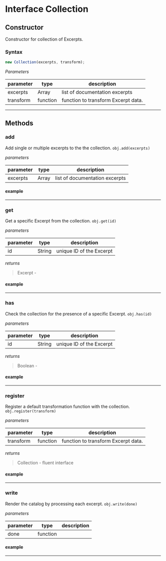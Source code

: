 
# Interface Collection


## Constructor
Constructor for collection of Excerpts.

### Syntax
```js
new Collection(excerpts, transform);
```

*Parameters*

parameter | type | description
--------- | ---- | -----------
excerpts | Array | list of documentation excerpts
transform | function | function to transform Excerpt data.

---



## Methods


### add 
Add single or multiple excerpts to the the collection. `obj.add(excerpts)`


*parameters*

parameter | type | description
--------- | ---- | -----------
excerpts | Array | list of documentation excerpts



#### example

---

### get 
Get a specific Excerpt from the collection. `obj.get(id)`


*parameters*

parameter | type | description
--------- | ---- | -----------
id | String | unique ID of the Excerpt


*returns*
> Excerpt - 

#### example

---

### has 
Check the collection for the presence of a specific Excerpt. `obj.has(id)`


*parameters*

parameter | type | description
--------- | ---- | -----------
id | String | unique ID of the Excerpt


*returns*
> Boolean - 

#### example

---

### register 
Register a default transformation function with the collection. `obj.register(transform)`


*parameters*

parameter | type | description
--------- | ---- | -----------
transform | function | function to transform Excerpt data.


*returns*
> Collection - fluent interface

#### example

---

### write 
Render the catalog by processing each excerpt. `obj.write(done)`


*parameters*

parameter | type | description
--------- | ---- | -----------
done | function | 



#### example

---


